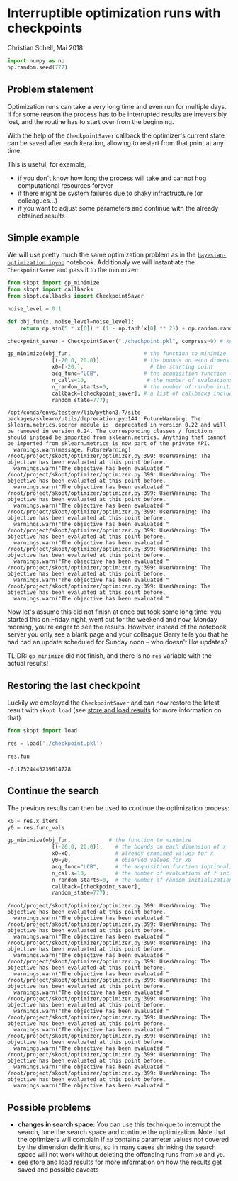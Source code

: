 # Interruptible optimization runs with checkpoints

Christian Schell, Mai 2018


```python
import numpy as np
np.random.seed(777)
```

## Problem statement

Optimization runs can take a very long time and even run for multiple days. If for some reason the process has to be interrupted results are irreversibly lost, and the routine has to start over from the beginning.

With the help of the `CheckpointSaver` callback the optimizer's current state can be saved after each iteration, allowing to restart from that point at any time.

This is useful, for example,

* if you don't know how long the process will take and cannot hog computational resources forever
* if there might be system failures due to shaky infrastructure (or colleagues...)
* if you want to adjust some parameters and continue with the already obtained results

## Simple example

We will use pretty much the same optimization problem as in the [`bayesian-optimization.ipynb`](https://github.com/scikit-optimize/scikit-optimize/blob/master/examples/bayesian-optimization.ipynb) notebook. Additionaly we will instantiate the `CheckpointSaver` and pass it to the minimizer:


```python
from skopt import gp_minimize
from skopt import callbacks
from skopt.callbacks import CheckpointSaver

noise_level = 0.1

def obj_fun(x, noise_level=noise_level):
    return np.sin(5 * x[0]) * (1 - np.tanh(x[0] ** 2)) + np.random.randn() * noise_level

checkpoint_saver = CheckpointSaver("./checkpoint.pkl", compress=9) # keyword arguments will be passed to `skopt.dump`

gp_minimize(obj_fun,                       # the function to minimize
              [(-20.0, 20.0)],             # the bounds on each dimension of x
              x0=[-20.],                     # the starting point
              acq_func="LCB",              # the acquisition function (optional)
              n_calls=10,                   # the number of evaluations of f including at x0
              n_random_starts=0,           # the number of random initialization points
              callback=[checkpoint_saver], # a list of callbacks including the checkpoint saver
              random_state=777);
```

    /opt/conda/envs/testenv/lib/python3.7/site-packages/sklearn/utils/deprecation.py:144: FutureWarning: The sklearn.metrics.scorer module is  deprecated in version 0.22 and will be removed in version 0.24. The corresponding classes / functions should instead be imported from sklearn.metrics. Anything that cannot be imported from sklearn.metrics is now part of the private API.
      warnings.warn(message, FutureWarning)
    /root/project/skopt/optimizer/optimizer.py:399: UserWarning: The objective has been evaluated at this point before.
      warnings.warn("The objective has been evaluated "
    /root/project/skopt/optimizer/optimizer.py:399: UserWarning: The objective has been evaluated at this point before.
      warnings.warn("The objective has been evaluated "
    /root/project/skopt/optimizer/optimizer.py:399: UserWarning: The objective has been evaluated at this point before.
      warnings.warn("The objective has been evaluated "
    /root/project/skopt/optimizer/optimizer.py:399: UserWarning: The objective has been evaluated at this point before.
      warnings.warn("The objective has been evaluated "
    /root/project/skopt/optimizer/optimizer.py:399: UserWarning: The objective has been evaluated at this point before.
      warnings.warn("The objective has been evaluated "
    /root/project/skopt/optimizer/optimizer.py:399: UserWarning: The objective has been evaluated at this point before.
      warnings.warn("The objective has been evaluated "
    /root/project/skopt/optimizer/optimizer.py:399: UserWarning: The objective has been evaluated at this point before.
      warnings.warn("The objective has been evaluated "
    /root/project/skopt/optimizer/optimizer.py:399: UserWarning: The objective has been evaluated at this point before.
      warnings.warn("The objective has been evaluated "


Now let's assume this did not finish at once but took some long time: you started this on Friday night, went out for the weekend and now, Monday morning, you're eager to see the results. However, instead of the notebook server you only see a blank page and your colleague Garry tells you that he had had an update scheduled for Sunday noon – who doesn't like updates?

TL;DR: `gp_minimize` did not finish, and there is no `res` variable with the actual results!

## Restoring the last checkpoint

Luckily we employed the `CheckpointSaver` and can now restore the latest result with `skopt.load` (see [store and load results](./store-and-load-results.ipynb) for more information on that)


```python
from skopt import load

res = load('./checkpoint.pkl')

res.fun
```




    -0.17524445239614728



## Continue the search

The previous results can then be used to continue the optimization process:


```python
x0 = res.x_iters
y0 = res.func_vals

gp_minimize(obj_fun,            # the function to minimize
              [(-20.0, 20.0)],    # the bounds on each dimension of x
              x0=x0,              # already examined values for x
              y0=y0,              # observed values for x0
              acq_func="LCB",     # the acquisition function (optional)
              n_calls=10,         # the number of evaluations of f including at x0
              n_random_starts=0,  # the number of random initialization points
              callback=[checkpoint_saver],
              random_state=777);
```

    /root/project/skopt/optimizer/optimizer.py:399: UserWarning: The objective has been evaluated at this point before.
      warnings.warn("The objective has been evaluated "
    /root/project/skopt/optimizer/optimizer.py:399: UserWarning: The objective has been evaluated at this point before.
      warnings.warn("The objective has been evaluated "
    /root/project/skopt/optimizer/optimizer.py:399: UserWarning: The objective has been evaluated at this point before.
      warnings.warn("The objective has been evaluated "
    /root/project/skopt/optimizer/optimizer.py:399: UserWarning: The objective has been evaluated at this point before.
      warnings.warn("The objective has been evaluated "
    /root/project/skopt/optimizer/optimizer.py:399: UserWarning: The objective has been evaluated at this point before.
      warnings.warn("The objective has been evaluated "
    /root/project/skopt/optimizer/optimizer.py:399: UserWarning: The objective has been evaluated at this point before.
      warnings.warn("The objective has been evaluated "
    /root/project/skopt/optimizer/optimizer.py:399: UserWarning: The objective has been evaluated at this point before.
      warnings.warn("The objective has been evaluated "
    /root/project/skopt/optimizer/optimizer.py:399: UserWarning: The objective has been evaluated at this point before.
      warnings.warn("The objective has been evaluated "
    /root/project/skopt/optimizer/optimizer.py:399: UserWarning: The objective has been evaluated at this point before.
      warnings.warn("The objective has been evaluated "
    /root/project/skopt/optimizer/optimizer.py:399: UserWarning: The objective has been evaluated at this point before.
      warnings.warn("The objective has been evaluated "


## Possible problems

* __changes in search space:__ You can use this technique to interrupt the search, tune the search space and continue the optimization. Note that the optimizers will complain if `x0` contains parameter values not covered by the dimension definitions, so in many cases shrinking the search space will not work without deleting the offending runs from `x0` and `y0`.
* see [store and load results](./store-and-load-results.ipynb) for more information on how the results get saved and possible caveats
